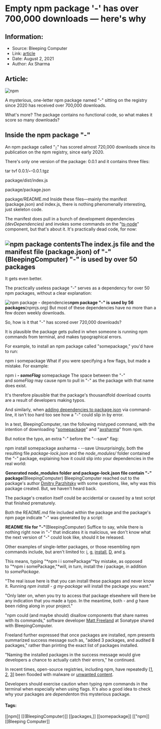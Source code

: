 # Empty npm package '-' has over 700,000 downloads — here's why
### 

## Information:
+ Source: Bleeping Computer
+ Link: [article](https://www.bleepingcomputer.com/news/software/empty-npm-package-has-over-700-000-downloads-heres-why/)
+ Date: August 2, 2021
+ Author: Ax Sharma


## Article:
![npm](https://www.bleepstatic.com/content/hl-images/2019/08/21/NPM.jpg)


A mysterious, one-letter npm package named "-" sitting on the registry since 2020 has received over 700,000 downloads.


What's more? The package contains no functional code, so what makes it score so many downloads?



Inside the npm package "-"
--------------------------


An npm package called "[-](https://www.npmjs.com/package/-)" has scored almost 720,000 downloads since its publication on the npm registry, since early 2020.


There's only one version of the package: 0.0.1 and it contains three files:


tar tvf 0.0.1/**-**-0.0.1.tgz  
  

package/dist/index.js  

package/package.json  

package/README.md
Inside these files—mainly the manifest (package.json) and index.js, there is nothing phenomenally interesting, just skeleton code.


The manifest does pull in a bunch of development dependencies *(devDependencies)* and invokes some commands on the "[ts-node](https://www.npmjs.com/package/ts-node)" component, but that's about it. It's practically dead code, for now:



![npm package contents](https://www.bleepstatic.com/images/news/u/1164866/2021/Aug-2021/npm-package-contents.jpg)**The index.js file and the manifest file (package.json) of "-"**(BleepingComputer)
"-" is used by over 50 packages
-------------------------------


It gets even better.


The practically useless package "-" serves as a dependency for over 50 npm packages, without a clear explanation:



![npm package - dependencies](https://www.bleepstatic.com/images/news/u/1164866/2021/Aug-2021/dash-package-dependencies.jpg)**npm package "-" is used by 56 packages**(npmjs.org)
But most of these dependencies have no more than a few dozen weekly downloads.


So, how is it that "-" has scored over 720,000 downloads?


It is plausible the package gets pulled in when someone is running npm commands from terminal, and makes typographical errors.


For example, to install an npm package called "somepackage," you'd have to run:


npm i somepackage
What if you were specifying a few flags, but made a mistake. For example:


npm i ***- someFlag*** somepackage
The space between the "-" and *someFlag* may cause npm to pull in "-" as the package with that name does exist.


It's therefore plausible that the package's thousandfold download counts are a result of developers making typos.


And similarly, when [adding dependencies to package.json](https://docs.npmjs.com/specifying-dependencies-and-devdependencies-in-a-package-json-file#adding-dependencies-to-a-packagejson-file-from-the-command-line) via command-line, it isn't too hard too see how a "-" could slip in by error.


In a test, BleepingComputer, ran the following mistyped command, with the intention of downloading "[somepackage](https://www.npmjs.com/package/somepackage)" and "[axsharma](https://twitter.com/Ax_Sharma/status/1360311640621654016)" from npm.


But notice the typo, an extra "-" before the "--save" flag:


npm install somepackage axsharma - --save
Unsurprisingly, both the resulting file *package-lock.json* and the *node\_modules/* folder contained the "-" package, explaining how it could slip into your dependencies in the real world:



![generated package-lock.json](data:image/gif;base64,R0lGODlhAQABAAAAACH5BAEKAAEALAAAAAABAAEAAAICTAEAOw==)**Generated node\_modules folder and package-lock.json file contain "-" package**(BleepingComputer)
BleepingComputer reached out to the package's author [Dmitry Parzhitsky](https://www.npmjs.com/~parzhitsky) with some questions, like, why was this package created. But, we haven't heard back.


The package's creation itself could be accidental or caused by a test script that finished prematurely.


Both the README.md file included within the package and the package's npm page indicate "-" was generated by a script:



![npm package - readme](data:image/gif;base64,R0lGODlhAQABAAAAACH5BAEKAAEALAAAAAABAAEAAAICTAEAOw==)**README file for "-"**(BleepingComputer)
Suffice to say, while there is nothing right now in "-" that indicates it is malicious, we don't know what the next version of "-" could look like, should it be released.


Other examples of single-letter packages, or those resembling npm commands include, but aren't limited to: [i](https://www.npmjs.com/package/i), [g](https://www.npmjs.com/package/g), [install](https://www.npmjs.com/package/install), [D](https://www.npmjs.com/package/D), and [s](https://www.npmjs.com/package/s).


This means, typing "*npm i i somePackage"*by mistake, as opposed to "*npm i somePackage,"*will, in turn, install the *i* package, in addition to *somePackage*.


"The real issue here is that you can install these packages and never know it. Running *npm install - g my-package* will install the package you want."


"Only later on, when you try to access that package elsewhere will there be any indication that you made a typo. In the meantime, both *-* and *g* have been riding along in your project."


"npm could (and maybe should) disallow components that share names with its commands," software developer [Matt Freeland](https://www.linkedin.com/in/mtfreeland/) at Sonatype shared with BleepingComputer.


Freeland further expressed that once packages are installed, npm presents summarized success message such as, "added 3 packages, and audited 8 packages," rather than printing the exact list of packages installed.


"Naming the installed packages in the success message would give developers a chance to actually catch their errors," he continued.


In recent times, open-source registries, including npm, have repeatedly [[1](https://www.bleepingcomputer.com/news/security/npm-package-steals-chrome-passwords-on-windows-via-recovery-tool/), [2](https://www.bleepingcomputer.com/news/security/new-linux-macos-malware-hidden-in-fake-browserify-npm-package/), [3](https://www.bleepingcomputer.com/news/security/malicious-npm-packages-target-amazon-slack-with-new-dependency-attacks/)] been flooded with malware or [unwanted content](https://www.bleepingcomputer.com/news/security/spammers-flood-pypi-with-pirated-movie-links-and-bogus-packages/).


Developers should exercise caution when typing npm commands in the terminal when especially when using flags. It's also a good idea to check why your packages are *dependent*on this mysterious package.




#### Tags:
[[npm]] [[(BleepingComputer)]] [[packages,]] [[somepackage]] [["npm]] [[Bleeping Computer]]
